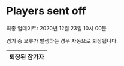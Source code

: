 # Players sent off
최종 업데이트: 2020년 12월 23일 10시 00분


경기 중 오류가 발생하는 경우 자동으로 퇴장됩니다.


| 퇴장된 참가자 |
|:---:|
